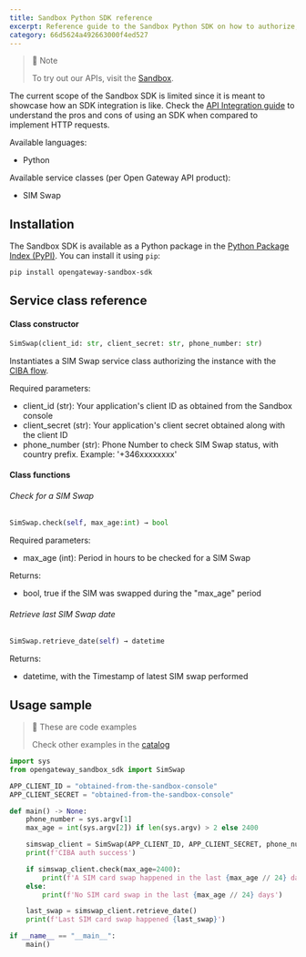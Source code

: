 ```yaml
---
title: Sandbox Python SDK reference
excerpt: Reference guide to the Sandbox Python SDK on how to authorize, instantiate and use its service classes to access the Open Gateway APIs.
category: 66d5624a492663000f4ed527
---
```


> 📘 Note
>
> To try out our APIs, visit the [Sandbox](https://opengateway.telefonica.com/developer-hub/unirse).

The current scope of the Sandbox SDK is limited since it is meant to showcase how an SDK integration is like. Check the [API Integration guide](/docs/apiintegration) to understand the pros and cons of using an SDK when compared to implement HTTP requests.

Available languages:
- Python

Available service classes (per Open Gateway API product):
- SIM Swap

## Installation

The Sandbox SDK is available as a Python package in the [Python Package Index (PyPI)](https://pypi.org/project/opengateway-sandbox-sdk/). You can install it using `pip`:

```bash
pip install opengateway-sandbox-sdk
```

## Service class reference

#### Class constructor

```Python
SimSwap(client_id: str, client_secret: str, phone_number: str)
```

Instantiates a SIM Swap service class authorizing the instance with the [CIBA flow](/docs/backend).

Required parameters:
- client_id (str): Your application's client ID as obtained from the Sandbox console
- client_secret (str): Your application's client secret obtained along with the client ID
- phone_number (str): Phone Number to check SIM Swap status, with country prefix. Example: '+346xxxxxxxx'

#### Class functions

###### Check for a SIM Swap
```Python
SimSwap.check(self, max_age:int) → bool
```

Required parameters:
- max_age (int): Period in hours to be checked for a SIM Swap

Returns:
- bool, true if the SIM was swapped during the "max_age" period

###### Retrieve last SIM Swap date
```Python
SimSwap.retrieve_date(self) → datetime
```
Returns:
- datetime, with the Timestamp of latest SIM swap performed

## Usage sample

> 📘 These are code examples
> 
> Check other examples in the [catalog](../../catalog/available.md)

```python
import sys
from opengateway_sandbox_sdk import SimSwap

APP_CLIENT_ID = "obtained-from-the-sandbox-console"
APP_CLIENT_SECRET = "obtained-from-the-sandbox-console"

def main() -> None:
    phone_number = sys.argv[1]
    max_age = int(sys.argv[2]) if len(sys.argv) > 2 else 2400

    simswap_client = SimSwap(APP_CLIENT_ID, APP_CLIENT_SECRET, phone_number)
    print(f'CIBA auth success')

    if simswap_client.check(max_age=2400):
        print(f'A SIM card swap happened in the last {max_age // 24} days')
    else:
        print(f'No SIM card swap in the last {max_age // 24} days')

    last_swap = simswap_client.retrieve_date()
    print(f'Last SIM card swap happened {last_swap}')

if __name__ == "__main__":
    main()
```
